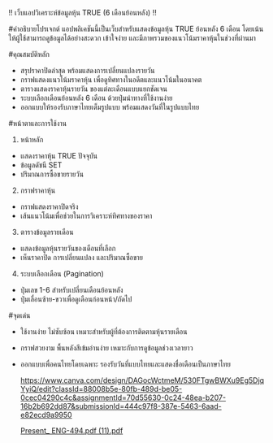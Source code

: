 !! เว็บแอปวิเคราะห์ข้อมูลหุ้น TRUE (6 เดือนย้อนหลัง) !!

#คำอธิบายโปรเจกต์
แอปพลิเคชันนี้เป็นเว็บสำหรับแสดงข้อมูลหุ้น TRUE ย้อนหลัง 6 เดือน โดยเน้นให้ผู้ใช้สามารถดูข้อมูลได้อย่างสะดวก เข้าใจง่าย และมีภาพรวมของแนวโน้มราคาหุ้นในช่วงที่ผ่านมา

#คุณสมบัติหลัก
- สรุปราคาปิดล่าสุด พร้อมแสดงการเปลี่ยนแปลงรายวัน
- กราฟแสดงแนวโน้มราคาหุ้น เพื่อดูทิศทางในอดีตและแนวโน้มในอนาคต
- ตารางแสดงราคาหุ้นรายวัน ของแต่ละเดือนแบบแยกชัดเจน
- ระบบเลือกเดือนย้อนหลัง 6 เดือน ด้วยปุ่มนำทางที่ใช้งานง่าย
- ออกแบบให้รองรับภาษาไทยเต็มรูปแบบ พร้อมแสดงวันที่ในรูปแบบไทย

#หน้าตาและการใช้งาน
1. หน้าหลัก
- แสดงราคาหุ้น TRUE ปัจจุบัน
- ข้อมูลดัชนี SET
- ปริมาณการซื้อขายรายวัน

2. กราฟราคาหุ้น
- กราฟแสดงราคาปิดจริง
- เส้นแนวโน้มเพื่อช่วยในการวิเคราะห์ทิศทางของราคา

3. ตารางข้อมูลรายเดือน
- แสดงข้อมูลหุ้นรายวันของเดือนที่เลือก
- เห็นราคาปิด การเปลี่ยนแปลง และปริมาณซื้อขาย

4. ระบบเลือกเดือน (Pagination)
- ปุ่มเลข 1-6 สำหรับเปลี่ยนเดือนย้อนหลัง
- ปุ่มเลื่อนซ้าย-ขวาเพื่อดูเดือนก่อนหน้า/ถัดไป

#จุดเด่น
- ใช้งานง่าย ไม่ซับซ้อน เหมาะสำหรับผู้ที่ต้องการติดตามหุ้นรายเดือน
- กราฟสวยงาม พื้นหลังสีเข้มอ่านง่าย เหมาะกับการดูข้อมูลช่วงเวลายาว
- ออกแบบเพื่อคนไทยโดยเฉพาะ รองรับวันที่แบบไทยและแสดงชื่อเดือนเป็นภาษาไทย

  https://www.canva.com/design/DAGocWctmeM/530FTgwBWXu9Eg5DjqYyiQ/edit?classId=88008b5e-80fb-489d-be05-0cec04290c4c&assignmentId=70d55630-0c24-48ea-b207-16b2b692dd87&submissionId=444c97f8-387e-5463-6aad-e82ecd9a9950

  [Present_ ENG-494.pdf (11).pdf](https://github.com/user-attachments/files/20437110/Present_.ENG-494.pdf.11.pdf)

